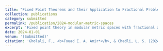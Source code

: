 ```yaml
---
title: "Fixed Point Theorems and their Application to Fractional Problems involving Integral-Type Weak Contractions in Modular Metric Spaces"
collection: publications
category: submitted
permalink: /publication/2024-modular-metric-spaces
excerpt: 'Fixed point theory in modular metric spaces with fractional applications.'
date: 2024-01-01
venue: '(Submitted)'
citation: 'Gholali, F., <b>Fouad I. A. Amir*</b>, & Chadli, L. S. (2024). &quot;Fixed Point Theorems and their Application to Fractional Problems involving Integral-Type Weak Contractions in Modular Metric Spaces.&quot; (Submitted).'
---
```

